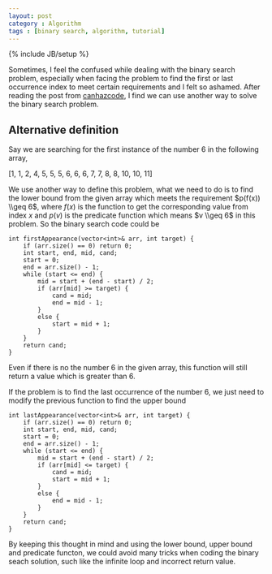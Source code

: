 ```yaml
---
layout: post
category : Algorithm
tags : [binary search, algorithm, tutorial]
---
```

{% include JB/setup %}

Sometimes, I feel the confused while dealing with the binary search problem, especially when facing the problem to find the first or last occurrence index to meet certain requirements and I felt so ashamed. After reading the post from [canhazcode][1], I find we can use another way to solve the binary search problem. 

## **Alternative definition**

Say we are searching for the first instance of the number 6 in the following array,

[1, 1, 2, 4, 5, 5, 5, 6, 6, 6, 7, 7, 8, 8, 10, 10, 11]

We use another way to define this problem, what we need to do is to find the lower bound from the given array which meets the requirement $p(f(x)) \\geq 6$, where $f(x)$ is the function to get the corresponding value from index $x$ and $p(v)$ is the predicate function which means $v \\geq 6$ in this problem. So the binary search code could be

    int firstAppearance(vector<int>& arr, int target) {
        if (arr.size() == 0) return 0;
        int start, end, mid, cand;
        start = 0;
        end = arr.size() - 1;
        while (start <= end) {
            mid = start + (end - start) / 2;
            if (arr[mid] >= target) {
                cand = mid;
                end = mid - 1;
            }
            else {
                start = mid + 1;
            }
        }
        return cand;
    }

Even if there is no the number 6 in the given array, this function will still return a value which is greater than 6. 

If the problem is to find the last occurrence of the number 6, we just need to modify the previous function to find the upper bound

    int lastAppearance(vector<int>& arr, int target) {
        if (arr.size() == 0) return 0;
        int start, end, mid, cand;
        start = 0;
        end = arr.size() - 1;
        while (start <= end) {
            mid = start + (end - start) / 2;
            if (arr[mid] <= target) {
                cand = mid;
                start = mid + 1;
            }
            else {
                end = mid - 1;
            }
        }
        return cand;
    }

 By keeping this thought in mind and using the lower bound, upper bound and predicate functon, we could avoid many tricks when coding the binary seach solution, such like the infinite loop and incorrect return value.

 [1]: http://canhazcode.blogspot.com/2012/02/we-need-to-talk-about-binary-search.html


